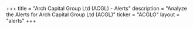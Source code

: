 +++
title = "Arch Capital Group Ltd (ACGL) - Alerts"
description = "Analyze the Alerts for Arch Capital Group Ltd (ACGL)"
ticker = "ACGLO"
layout = "alerts"
+++

